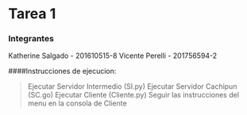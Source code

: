 # Tarea 1
### Integrantes
Katherine Salgado - 201610515-8
Vicente Perelli - 201756594-2

####Instrucciones de ejecucion:
> Ejecutar Servidor Intermedio (SI.py)
> Ejecutar Servidor Cachipun (SC.go)
> Ejecutar Cliente (Cliente.py)
> Seguir las instrucciones del menu en la consola de Cliente

